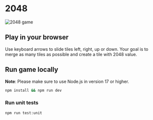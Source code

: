 # 2048

![2048 game](http://dawid.myslak.me/images/2048-game.png)

## Play in your browser

Use keyboard arrows to slide tiles left, right, up or down. Your goal is to merge as many tiles as possible and create a tile with 2048 value.

## Run game locally

**Note**: Please make sure to use Node.js in version 17 or higher.

```sh
npm install && npm run dev
```

### Run unit tests

```sh
npm run test:unit
```
